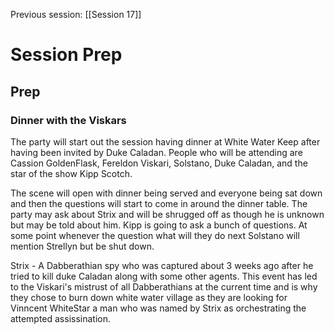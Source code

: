 Previous session: [[Session 17]]

# Session Prep

## Prep

### Dinner with the Viskars
The party will start out the session having dinner at White Water Keep after having been invited by Duke Caladan. People who will be attending are Cassion GoldenFlask, Fereldon Viskari, Solstano, Duke Caladan, and the star of the show Kipp Scotch. 

The scene will open with dinner being served and everyone being sat down and then the questions will start to come in around the dinner table. The party may ask about Strix and will be shrugged off as though he is unknown but may be told about him. Kipp is going to ask a bunch of questions. At some point whenever the question what will they do next Solstano will mention Strellyn but be shut down.

Strix - A Dabberathian spy who was captured about 3 weeks ago after he tried to kill duke Caladan along with some other agents. This event has led to the Viskari's mistrust of all Dabberathians at the current time and is why they chose to burn down white water village as they are looking for Vinncent WhiteStar a man who was named by Strix as orchestrating the attempted assissination.
